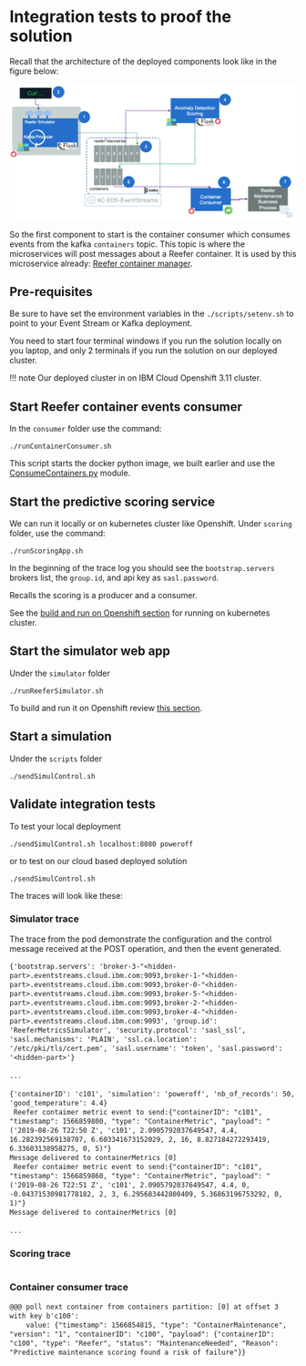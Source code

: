 # Integration tests to proof the solution

Recall that the architecture of the deployed components look like in the figure below: 

![](images/mvp-runtime.png)

So the first component to start is the container consumer which consumes events from the kafka `containers` topic. This topic is where the microservices will post messages about a Reefer container. It is used by this microservice already: [Reefer container manager](https://github.com/ibm-cloud-architecture/refarch-kc-container-ms/).

## Pre-requisites

Be sure to have set the environment variables in the `./scripts/setenv.sh` to point to your Event Stream or Kafka deployment.

You need to start four terminal windows if you run the solution locally on you laptop, and only 2 terminals if you run the solution on our deployed cluster.

!!! note
        Our deployed cluster in on IBM Cloud Openshift 3.11 cluster.


## Start Reefer container events consumer

In the `consumer` folder use the command:

```
./runContainerConsumer.sh
```

This script starts the docker python image, we built earlier and use the [ConsumeContainers.py](https://github.com/ibm-cloud-architecture/refarch-reefer-ml/blob/master/consumer/ConsumeContainers.py) module.


## Start the predictive scoring service

We can run it locally or on kubernetes cluster like Openshift. Under `scoring` folder, use the command:

```
./runScoringApp.sh
```
In the beginning of the trace log you should see the `bootstrap.servers` brokers list, the `group.id`, and api key as `sasl.password`.

Recalls the scoring is a producer and a consumer.

See the [build and run on Openshift section](https://ibm-cloud-architecture.github.io/refarch-reefer-ml/#scoring:-build-and-run-on-openshift) for running on kubernetes cluster.


## Start the simulator web app

Under the `simulator` folder 

```
./runReeferSimulator.sh
```

To build and run it on Openshift review [this section](#simulator:-build-and-run-on-openshift).

## Start a simulation

Under the `scripts` folder

```
./sendSimulControl.sh 
```

## Validate integration tests

To test your local deployment
```
./sendSimulControl.sh localhost:8080 poweroff
```

or to test on our cloud based deployed solution

```
./sendSimulControl.sh
```

The traces will look like these:

### Simulator trace

The trace from the pod demonstrate the configuration and the control message received at the POST operation, and then the event generated. 

```
{'bootstrap.servers': 'broker-3-"<hidden-part>.eventstreams.cloud.ibm.com:9093,broker-1-"<hidden-part>.eventstreams.cloud.ibm.com:9093,broker-0-"<hidden-part>.eventstreams.cloud.ibm.com:9093,broker-5-"<hidden-part>.eventstreams.cloud.ibm.com:9093,broker-2-"<hidden-part>.eventstreams.cloud.ibm.com:9093,broker-4-"<hidden-part>.eventstreams.cloud.ibm.com:9093', 'group.id': 'ReeferMetricsSimulator', 'security.protocol': 'sasl_ssl', 'sasl.mechanisms': 'PLAIN', 'ssl.ca.location': '/etc/pki/tls/cert.pem', 'sasl.username': 'token', 'sasl.password': '<hidden-part>'}

...

{'containerID': 'c101', 'simulation': 'poweroff', 'nb_of_records': 50, 'good_temperature': 4.4}
 Reefer contaimer metric event to send:{"containerID": "c101", "timestamp": 1566859800, "type": "ContainerMetric", "payload": "('2019-08-26 T22:50 Z', 'c101', 2.0905792037649547, 4.4, 16.282392569138707, 6.603341673152029, 2, 16, 8.827184272293419, 6.33603138958275, 0, 5)"}
Message delivered to containerMetrics [0]
 Reefer contaimer metric event to send:{"containerID": "c101", "timestamp": 1566859860, "type": "ContainerMetric", "payload": "('2019-08-26 T22:51 Z', 'c101', 2.0905792037649547, 4.4, 0, -0.04371530981778182, 2, 3, 6.295683442800409, 5.36863196753292, 0, 1)"}
Message delivered to containerMetrics [0]

...
```

### Scoring trace

```

```

### Container consumer trace

```
@@@ poll next container from containers partition: [0] at offset 3 with key b'c100':
	value: {"timestamp": 1566854815, "type": "ContainerMaintenance", "version": "1", "containerID": "c100", "payload": {"containerID": "c100", "type": "Reefer", "status": "MaintenanceNeeded", "Reason": "Predictive maintenance scoring found a risk of failure"}}
```